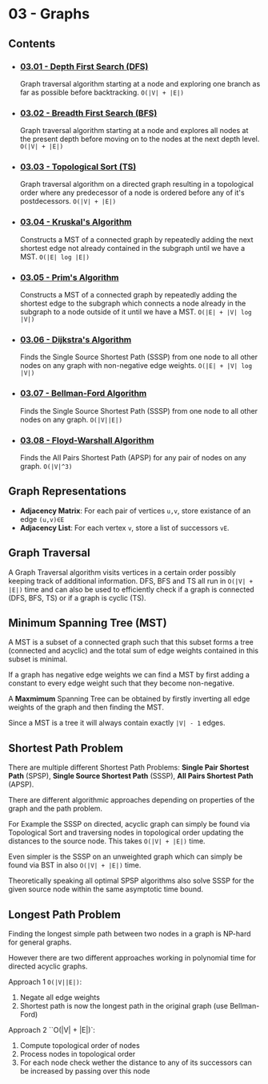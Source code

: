 # 03 - Graphs

## Contents
- ### [03.01 - Depth First Search (DFS)](03.01%20-%20Depth%20First%20Search%20(DFS))
    Graph traversal algorithm starting at a node and exploring one branch as far as possible before backtracking. `O(|V| + |E|)`
- ### [03.02 - Breadth First Search (BFS)](03.02%20-%20Breadth%20First%20Search%20(BFS))
    Graph traversal algorithm starting at a node and explores all nodes at the present depth before moving on to the nodes at the next depth level. `O(|V| + |E|)`
- ### [03.03 - Topological Sort (TS)](03.03%20-%20Topological%20Sort%20(TS))
    Graph traversal algorithm on a directed graph resulting in a topological order where any predecessor of a node is ordered before any of it's postdecessors. `O(|V| + |E|)`
- ### [03.04 - Kruskal's Algorithm](03.04%20-%20Kruskal's%20Algorithm)
    Constructs a MST of a connected graph by repeatedly adding the next shortest edge not already contained in the subgraph until we have a MST. `O(|E| log |E|)`
- ### [03.05 - Prim's Algorithm](03.05%20-%20Prim's%20Algorithm)
    Constructs a MST of a connected graph by repeatedly adding the shortest edge to the subgraph which connects a node already in the subgraph to a node outside of it until we have a MST. `O(|E| + |V| log |V|)`
- ### [03.06 - Dijkstra's Algorithm](03.06%20-%20Dijkstra's%20Algorithm)
    Finds the Single Source Shortest Path (SSSP) from one node to all other nodes on any graph with non-negative edge weights. `O(|E| + |V| log |V|)`
- ### [03.07 - Bellman-Ford Algorithm](03.07%20-%20Bellman-Ford%20Algorithm)
    Finds the Single Source Shortest Path (SSSP) from one node to all other nodes on any graph. `O(|V||E|)`
- ### [03.08 - Floyd-Warshall Algorithm](03.08%20-%20Floyd-Warshall%20Algorithm)
    Finds the All Pairs Shortest Path (APSP) for any pair of nodes on any graph. `O(|V|^3)`

## Graph Representations
- **Adjacency Matrix**: For each pair of vertices `u,v`, store existance of an edge `(u,v)∈E`
- **Adjacency List**: For each vertex `v`, store a list of successors `vE`.

## Graph Traversal
A Graph Traversal algorithm visits vertices in a certain order possibly keeping track of additional information. 
DFS, BFS and TS all run in `O(|V| + |E|)` time and can also be used to efficiently check if a graph is connected (DFS, BFS, TS) or if a graph is cyclic (TS).

## Minimum Spanning Tree (MST)
A MST is a subset of a connected graph such that this subset forms a tree (connected and acyclic) and the total sum of edge weights contained in this subset is minimal.

If a graph has negative edge weights we can find a MST by first adding a constant to every edge weight such that they become non-negative.

A **Maxmimum** Spanning Tree can be obtained by firstly inverting all edge weights of the graph and then finding the MST.

Since a MST is a tree it will always contain exactly `|V| - 1` edges.

## Shortest Path Problem
There are multiple different Shortest Path Problems: **Single Pair Shortest Path** (SPSP), **Single Source Shortest Path** (SSSP), **All Pairs Shortest Path** (APSP).

There are different algorithmic approaches depending on properties of the graph and the path problem.

For Example the SSSP on directed, acyclic graph can simply be found via Topological Sort and traversing nodes in topological order updating the distances to the source node. This takes `O(|V| + |E|)` time.

Even simpler is the SSSP on an unweighted graph which can simply be found via BST in also `O(|V| + |E|)` time.

Theoretically speaking all optimal SPSP algorithms also solve SSSP for the given source node within the same asymptotic time bound.

## Longest Path Problem
Finding the longest simple path between two nodes in a graph is NP-hard for general graphs.

However there are two different approaches working in polynomial time for directed acyclic graphs.

Approach 1 `O(|V||E|)`:
1. Negate all edge weights
2. Shortest path is now the longest path in the original graph (use Bellman-Ford)

Approach 2 ``O(|V| + |E|)`:
1. Compute topological order of nodes
2. Process nodes in topological order
3. For each node check wether the distance to any of its successors can be increased by passing over this node